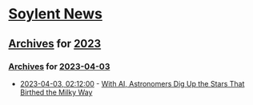 # [Soylent News](../../../README.md)

## [Archives](../../index.md) for [2023](../index.md)

### [Archives](../../index.md) for [2023-04-03](index.md)

* [2023-04-03, 02:12:00](https://soylentnews.org/article.pl?sid=23/04/02/1259218&from=rss) - [With AI, Astronomers Dig Up the Stars That Birthed the Milky Way](https://soylentnews.org/article.pl?sid=23/04/02/1259218&from=rss)
